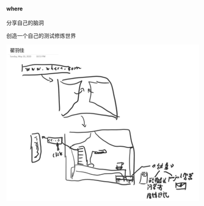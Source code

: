 #### where
分享自己的脑洞

创造一个自己的测试修炼世界

![Image text](https://github.com/zhaiyujia2020/where/blob/master/world1.png)
